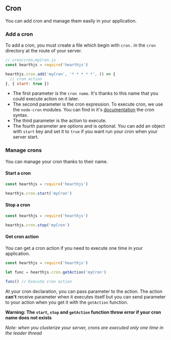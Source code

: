 ## Cron

You can add cron and manage them easily in your application.

### Add a cron

To add a cron, you must create a file which begin with `cron.` in the `cron` directory at the route of your server.

```js
// cron/cron.myCron.js
const hearthjs = require('hearthjs')

hearthjs.cron.add('myCron', '* * * * *', () => {
  // cron action
}, { start: true })
```

- The first parameter is the `cron name`. It's thanks to this name that you could execute action on it later.
- The second parameter is the cron expression. To execute cron, we use the `node-cron` modules. You can find in it's [documentation](https://www.npmjs.com/package/node-cron#cron-syntax) the cron syntax.
- The third parameter is the action to execute.
- The fourth parameter are options and is optional. You can add an object with `start` key and set it to `true` if you want run your cron when your server start.

### Manage crons

You can manage your cron thanks to their name.

#### Start a cron

```js
const hearthjs = require('hearthjs')

hearthjs.cron.start('myCron')
```

#### Stop a cron

```js
const hearthjs = require('hearthjs')

hearthjs.cron.stop('myCron')
```

#### Get cron action

You can get a cron action if you need to execute one time in your application.

```js
const hearthjs = require('hearthjs')

let func = hearthjs.cron.getAction('myCron')

func() // Execute cron action
```

At your cron declaration, you can pass parameter to the action. The action **can't** receive parameter when it executes itself but you can send parameter to your action when you get it with the `getAction` function.

**Warning: The `start`, `stop` and `getAction` function throw error if your cron name does not exists**

*Note: when you clusterize your server, crons are executed only one time in the leader thread*
